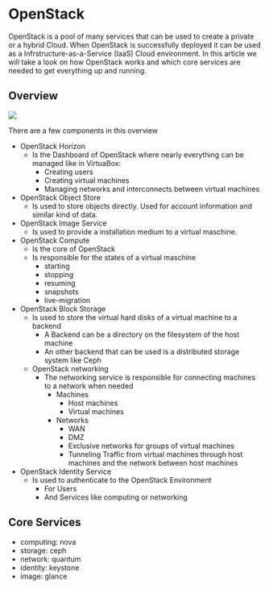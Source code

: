 # OpenStack
OpenStack is a pool of many services that can be used to create a private or a hybrid Cloud.
When OpenStack is successfully deployed it can be used as a Infrstructure-as-a-Service (IaaS)
Cloud environment. In this article we will take a look on how OpenStack works and which core services are needed to get everything up and running.

## Overview
![](https://media.githubusercontent.com/media/cc-minden-2019/ausarbeitung/master/docs/cloud-computing/img-openstack/openstack-overview.png)

There are a few components in this overview
- OpenStack Horizon
    - Is the Dashboard of OpenStack where nearly everything can be managed like in VirtuaBox:
        - Creating users
        - Creating virtual machines
        - Managing networks and interconnects between virtual machines
- OpenStack Object Store
  - Is used to store objects directly. Used for account information and similar kind of data.
- OpenStack Image Service
  - Is used to provide a installation medium to a virtual maschine.
- OpenStack Compute
  - Is the core of OpenStack
  - Is responsible for the states of a virtual maschine
    - starting
    - stopping
    - resuming
    - snapshots
    - live-migration
- OpenStack Block Storage
    - Is used to store the virtual hard disks of a virtual machine to a backend
        - A Backend can be a directory on the filesystem of the host machine
        - An other backend that can be used is a distributed storage system like Ceph
    - OpenStack networking
        - The networking service is responsible for connecting machines to a network when needed
            - Machines
                - Host machines
                - Virtual machines
            - Networks
                - WAN
                - DMZ
                - Exclusive networks for groups of virtual machines
                - Tunneling Traffic from virtual machines through host machines and the network between host machines
- OpenStack Identity Service
    - Is used to authenticate to the OpenStack Environment
        - For Users
        - And Services like computing or networking


## Core Services
- computing: nova
- storage: ceph
- network: quantum
- identity: keystone
- image: glance
